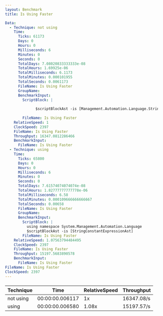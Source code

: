 ```yaml
---
layout: Benchmark
title: Is Using Faster

Data: 
  - Technique: not using
    Time: 
      Ticks: 61173
      Days: 0
      Hours: 0
      Milliseconds: 6
      Minutes: 0
      Seconds: 0
      TotalDays: 7.08020833333333e-08
      TotalHours: 1.69925e-06
      TotalMilliseconds: 6.1173
      TotalMinutes: 0.000101955
      TotalSeconds: 0.0061173
      FileName: Is Using Faster
      GroupName: 
      BenchmarkInput: 
        ScriptBlock: |
          
              $scriptBlockAst -is [Management.Automation.Language.StringConstantExpressionAst]
          
        FileName: Is Using Faster
    RelativeSpeed: 1
    ClockSpeed: 2397
    FileName: Is Using Faster
    Throughput: 16347.0812286466
    BenchmarkInput: 
      FileName: Is Using Faster
  - Technique: using
    Time: 
      Ticks: 65800
      Days: 0
      Hours: 0
      Milliseconds: 6
      Minutes: 0
      Seconds: 0
      TotalDays: 7.61574074074074e-08
      TotalHours: 1.82777777777778e-06
      TotalMilliseconds: 6.58
      TotalMinutes: 0.000109666666666667
      TotalSeconds: 0.00658
      FileName: Is Using Faster
      GroupName: 
      BenchmarkInput: 
        ScriptBlock: |
          using namespace System.Management.Automation.Language
          $scriptBlockAst -is [StringConstantExpressionAst]
        FileName: Is Using Faster
    RelativeSpeed: 1.07563794484495
    ClockSpeed: 2397
    FileName: Is Using Faster
    Throughput: 15197.5683890578
    BenchmarkInput: 
      FileName: Is Using Faster
FileName: Is Using Faster
ClockSpeed: 2397
---
```



### 


|Technique|Time           |RelativeSpeed|Throughput|
|---------|---------------|-------------|----------|
|not using|00:00:00.006117|1x           |16347.08/s|
|using    |00:00:00.006580|1.08x        |15197.57/s|
